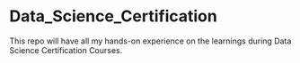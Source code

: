 # Data_Science_Certification
This repo will have all my hands-on experience on the learnings during Data Science Certification Courses.
